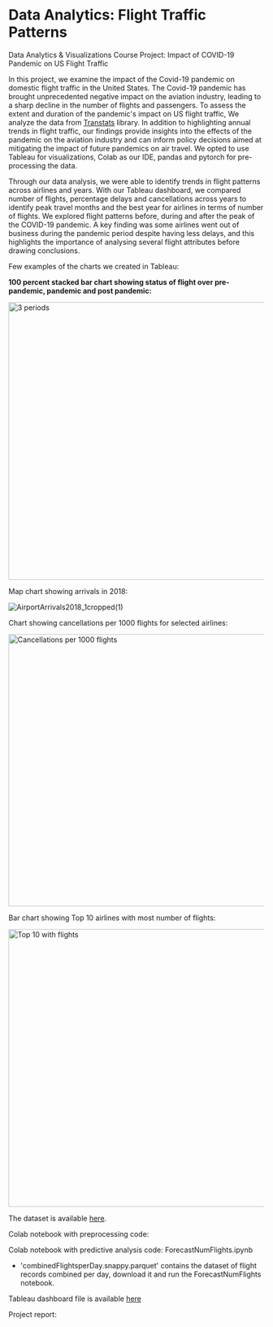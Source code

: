 # Data Analytics: Flight Traffic Patterns

Data Analytics & Visualizations Course Project: Impact of COVID-19 Pandemic on US Flight Traffic

In this project, we examine the impact of the Covid-19 pandemic on domestic flight traffic in the United States. The Covid-19 pandemic has brought unprecedented negative impact on the aviation industry, leading to a sharp decline in the number of flights and passengers. To assess the extent and duration of the pandemic's impact on US flight traffic, We analyze the data from [Transtats](https://www.transtats.bts.gov/) library. In addition to highlighting annual trends in flight traffic, our findings provide insights into the effects of the pandemic on the aviation industry and can inform policy decisions aimed at mitigating the impact of future pandemics on air travel. We opted to use Tableau for visualizations, Colab as our IDE, pandas and pytorch for pre-processing the data.

Through our data analysis, we were able to identify trends in flight patterns across airlines and years. With our Tableau dashboard, we compared number of flights, percentage delays and cancellations across years to identify  peak travel months and the best year for airlines in terms of number of flights. We explored flight patterns before, during and after the peak of the COVID-19 pandemic. A key finding was some airlines went out of business during the pandemic period despite having less delays, and this highlights the importance of analysing several flight attributes before drawing conclusions.

Few examples  of the charts we created in Tableau:

<b>100 percent stacked bar chart showing status of flight over pre-pandemic, pandemic and post pandemic:</b>

<img width="546" alt="3 periods" src="https://user-images.githubusercontent.com/127549357/230979687-a5c5c183-1218-43f1-af07-17caa7942813.png">

Map chart showing arrivals in 2018:

![AirportArrivals2018_1cropped(1)](https://user-images.githubusercontent.com/127549357/230979870-3e76bd34-f391-4de9-94be-ef16eb620373.png)

Chart showing cancellations per 1000 flights for selected airlines:

<img width="535" alt="Cancellations per 1000 flights" src="https://user-images.githubusercontent.com/127549357/230979896-d223a937-ffa5-439c-8ceb-62d9c1f1eb50.png">

Bar chart showing Top 10 airlines with most number of flights:

<img width="546" alt="Top 10 with flights" src="https://user-images.githubusercontent.com/127549357/230979921-813dc5ce-d56e-4a88-b193-02b23afffaf9.png">


The dataset is available [here](https://www.kaggle.com/datasets/robikscube/flight-delay-dataset-20182022?select=Combined_Flights_2020.csv).

Colab notebook with preprocessing code:

Colab notebook with predictive analysis code: ForecastNumFlights.ipynb
 - 'combinedFlightsperDay.snappy.parquet' contains the dataset of flight records combined per day, download it and run the ForecastNumFlights notebook.

Tableau dashboard file is available [here](https://yuoffice-my.sharepoint.com/:f:/r/personal/msivakum_yorku_ca/Documents/Data%20Analytics%20-Tableau?csf=1&web=1&e=Inhtzv)

Project report:
